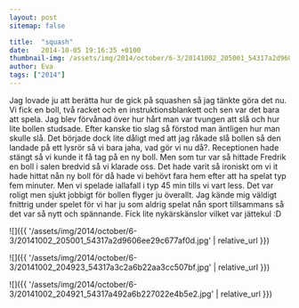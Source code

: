 ```yaml
---
layout: post
sitemap: false

title:  "squash"
date:   2014-10-05 19:16:35 +0100
thumbnail-img: /assets/img/2014/october/6-3/20141002_205001_54317a2d9606ee29c677af0d.jpg
author: Eva
tags: ["2014"]
---
```


Jag lovade ju att berätta hur de gick på squashen så jag tänkte göra det nu.  Vi fick en boll, två racket och en instruktionsblankett och sen var det bara att spela. Jag blev förvånad över hur hårt man var tvungen att slå och hur lite bollen studsade. Efter kanske tio slag så förstod man äntligen hur man skulle slå. Det började dock lite dåligt med att jag råkade slå bollen så den landade på ett lysrör så vi bara jaha, vad gör vi nu då?. Receptionen hade stängt så vi kunde it få tag på en ny boll.  Men som tur var så hittade Fredrik en boll i salen bredvid så vi klarade oss. Det hade varit så ironiskt om vi it hade hittat nån ny boll för då hade vi behövt fara hem efter att ha spelat typ fem minuter. Men vi spelade iallafall i typ 45 min tills vi vart less. Det var roligt men sjukt jobbigt för bollen flyger ju överallt. Jag kände mig väldigt fnittrig under spelet för vi har ju som aldrig spelat nån sport tillsammans så det var så nytt och spännande. Fick lite nykärskänslor vilket var jättekul :D

![]({{ '/assets/img/2014/october/6-3/20141002_205001_54317a2d9606ee29c677af0d.jpg'  | relative_url }})

![]({{ '/assets/img/2014/october/6-3/20141002_204923_54317a3c2a6b22aa3cc507bf.jpg'  | relative_url }})

![]({{ '/assets/img/2014/october/6-3/20141002_204921_54317a492a6b227022e4b5e2.jpg'  | relative_url }})

